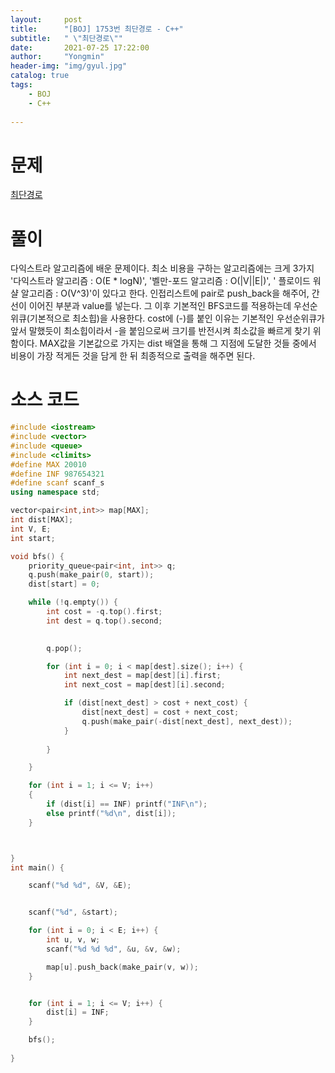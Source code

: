 ```yaml
---
layout:     post
title:      "[BOJ] 1753번 최단경로 - C++"
subtitle:   " \"최단경로\""
date:       2021-07-25 17:22:00
author:     "Yongmin"
header-img: "img/gyul.jpg"
catalog: true
tags:
    - BOJ
    - C++
  
---
```


# 문제
[최단경로](https://www.acmicpc.net/problem/1753)

# 풀이

다익스트라 알고리즘에 배운 문제이다. 최소 비용을 구하는 알고리즘에는 크게 3가지 '다익스트라 알고리즘 : O(E * logN)', '벨만-포드 알고리즘 : O(|V||E|)', ' 플로이드 워샬 알고리즘 : O(V^3)'이 있다고 한다.
인접리스트에 pair로 push_back을 해주어, 간선이 이어진 부분과 value를 넣는다. 그 이후 기본적인 BFS코드를 적용하는데 우선순위큐(기본적으로 최소힙)을 사용한다. 
cost에 (-)를 붙인 이유는 기본적인 우선순위큐가 앞서 말했듯이 최소힙이라서 -을 붙임으로써 크기를 반전시켜 최소값을 빠르게 찾기 위함이다. MAX값을 기본값으로 가지는 dist 배열을 통해 그 지점에 도달한 것들 중에서
비용이 가장 적게든 것을 담게 한 뒤 최종적으로 출력을 해주면 된다.

# 소스 코드

```c++
#include <iostream>
#include <vector>
#include <queue>
#include <climits>
#define MAX 20010
#define INF 987654321
#define scanf scanf_s
using namespace std;

vector<pair<int,int>> map[MAX];
int dist[MAX];
int V, E;
int start;

void bfs() {	
	priority_queue<pair<int, int>> q;
	q.push(make_pair(0, start));
	dist[start] = 0;

	while (!q.empty()) {
		int cost = -q.top().first;
		int dest = q.top().second;
		

		q.pop();

		for (int i = 0; i < map[dest].size(); i++) {
			int next_dest = map[dest][i].first;
			int next_cost = map[dest][i].second;

			if (dist[next_dest] > cost + next_cost) {
				dist[next_dest] = cost + next_cost;
				q.push(make_pair(-dist[next_dest], next_dest));
			}
			
		}

	}

	for (int i = 1; i <= V; i++)
	{
		if (dist[i] == INF) printf("INF\n");
		else printf("%d\n", dist[i]);
	}



}
int main() {

	scanf("%d %d", &V, &E);


	scanf("%d", &start);

	for (int i = 0; i < E; i++) {
		int u, v, w;
		scanf("%d %d %d", &u, &v, &w);

		map[u].push_back(make_pair(v, w));
	}


	for (int i = 1; i <= V; i++) {
		dist[i] = INF;
	}

	bfs();
	
}
```

